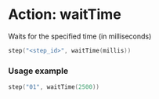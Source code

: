 # Action: waitTime

Waits for the specified time (in milliseconds)

```kotlin
step("<step_id>", waitTime(millis))
```

### Usage example

```kotlin
step("01", waitTime(2500))
```